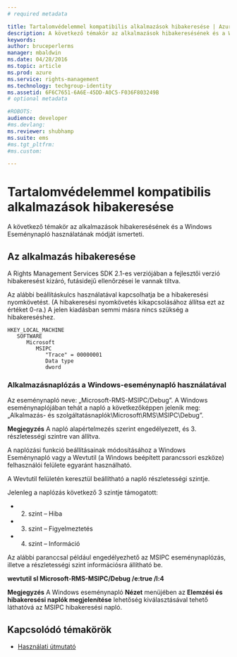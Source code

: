 ```yaml
---
# required metadata

title: Tartalomvédelemmel kompatibilis alkalmazások hibakeresése | Azure RMS
description: A következő témakör az alkalmazások hibakeresésének és a Windows Eseménynapló használatának módját ismerteti.
keywords:
author: bruceperlerms
manager: mbaldwin
ms.date: 04/28/2016
ms.topic: article
ms.prod: azure
ms.service: rights-management
ms.technology: techgroup-identity
ms.assetid: 6F6C7651-6A6E-45DD-A0C5-F036F803249B
# optional metadata

#ROBOTS:
audience: developer
#ms.devlang:
ms.reviewer: shubhamp
ms.suite: ems
#ms.tgt_pltfrm:
#ms.custom:

---
```


# Tartalomvédelemmel kompatibilis alkalmazások hibakeresése

A következő témakör az alkalmazások hibakeresésének és a Windows Eseménynapló használatának módját ismerteti.

## Az alkalmazás hibakeresése

A Rights Management Services SDK 2.1-es verziójában a fejlesztői verzió hibakeresést kizáró, futásidejű ellenőrzései le vannak tiltva.

Az alábbi beállításkulcs használatával kapcsolhatja be a hibakeresési nyomkövetést. (A hibakeresési nyomkövetés kikapcsolásához állítsa ezt az értéket 0-ra.) A jelen kiadásban semmi másra nincs szükség a hibakereséshez.

```
HKEY_LOCAL_MACHINE
   SOFTWARE
      Microsoft
         MSIPC
            "Trace" = 00000001
            Data type
            dword
```

### Alkalmazásnaplózás a Windows-eseménynapló használatával

Az eseménynapló neve: „Microsoft-RMS-MSIPC/Debug”. A Windows eseménynaplójában tehát a napló a következőképpen jelenik meg: „Alkalmazás- és szolgáltatásnaplók\\Microsoft\\RMS\\MSIPC\\Debug”.

**Megjegyzés** A napló alapértelmezés szerint engedélyezett, és 3. részletességi szintre van állítva.

 

A naplózási funkció beállításainak módosításához a Windows Eseménynapló vagy a Wevtutil (a Windows beépített parancssori eszköze) felhasználói felülete egyaránt használható.

A Wevtutil felületén keresztül beállítható a napló részletességi szintje.

Jelenleg a naplózás következő 3 szintje támogatott:

-   2. szint – Hiba
-   3. szint – Figyelmeztetés
-   4. szint – Információ

Az alábbi paranccsal például engedélyezhető az MSIPC eseménynaplózás, illetve a részletességi szint információsra állítható be.

**wevtutil sl Microsoft-RMS-MSIPC/Debug /e:true /l:4**

**Megjegyzés** A Windows eseménynapló **Nézet** menüjében az **Elemzési és hibakeresési naplók megjelenítése** lehetőség kiválasztásával tehető láthatóvá az MSIPC hibakeresési napló.

 

## Kapcsolódó témakörök

* [Használati útmutató](how-to-use-msipc.md)
 

 





<!--HONumber=Apr16_HO4-->



